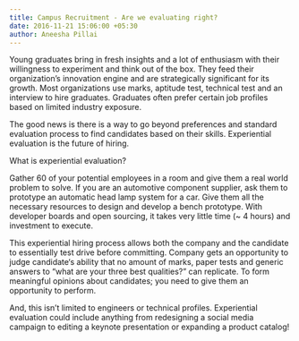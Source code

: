 ```yaml
---
title: Campus Recruitment - Are we evaluating right?
date: 2016-11-21 15:06:00 +05:30
author: Aneesha Pillai
---
```


Young graduates bring in fresh insights and a lot of enthusiasm with their willingness to experiment and think out of the box. They feed their organization’s innovation engine and are strategically significant for its growth. Most organizations use marks, aptitude test, technical test and an interview to hire graduates. Graduates often prefer certain job profiles based on limited industry exposure.

The good news is there is a way to go beyond preferences and standard evaluation process to find candidates based on their skills. Experiential evaluation is the future of hiring.

What is experiential evaluation?

Gather 60 of your potential employees in a room and give them a real world problem to solve. If you are an automotive component supplier, ask them to prototype an automatic head lamp system for a car. Give them all the necessary resources to design and develop a bench prototype. With developer boards and open sourcing, it takes very little time (\~ 4 hours) and investment to execute.

This experiential hiring process allows both the company and the candidate to essentially test drive before committing. Company gets an opportunity to judge candidate‘s ability that no amount of marks, paper tests and generic answers to “what are your three best qualities?” can replicate. To form meaningful opinions about candidates; you need to give them an opportunity to perform.

And, this isn’t limited to engineers or technical profiles. Experiential evaluation could include anything from redesigning a social media campaign to editing a keynote presentation or expanding a product catalog!